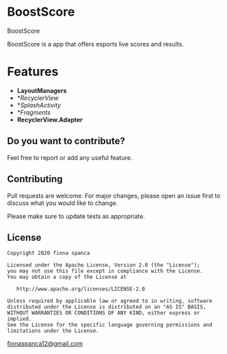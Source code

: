 # BoostScore
BoostScore

BoostScore is a app that offers esports live scores and results.

# Features 

 * **LayoutManagers**
 * **RecyclerView*
 * **SplashActivity*
 * **Fragments*
 * **RecyclerView.Adapter**  


Do you want to contribute?
--------------------------

Feel free to report or add any useful feature.



## Contributing
Pull requests are welcome. For major changes, please open an issue first to discuss what you would like to change.

Please make sure to update tests as appropriate.

License
-------

    Copyright 2020 fiona spanca

    Licensed under the Apache License, Version 2.0 (the "License");
    you may not use this file except in compliance with the License.
    You may obtain a copy of the License at

       http://www.apache.org/licenses/LICENSE-2.0

    Unless required by applicable law or agreed to in writing, software
    distributed under the License is distributed on an "AS IS" BASIS,
    WITHOUT WARRANTIES OR CONDITIONS OF ANY KIND, either express or implied.
    See the License for the specific language governing permissions and
    limitations under the License.
<fionaspanca12@gmail.com>
